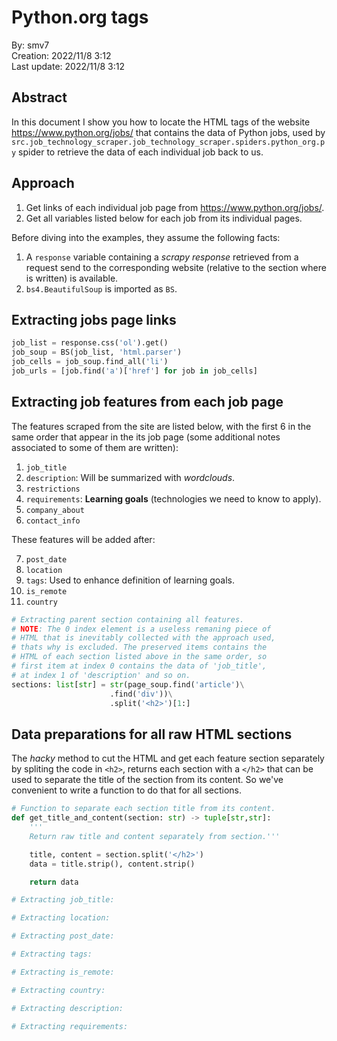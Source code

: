 # Python.org tags

By: smv7\
Creation: 2022/11/8 3:12\
Last update: 2022/11/8 3:12

## Abstract
In this document I show you how to locate the HTML tags of the website https://www.python.org/jobs/ that contains the data of Python jobs, used by `src.job_technology_scraper.job_technology_scraper.spiders.python_org.py` spider to retrieve the data of each individual job back to us.

## Approach
1. Get links of each individual job page from https://www.python.org/jobs/.
2. Get all variables listed below for each job from its individual pages.

Before diving into the examples, they assume the following facts:
1. A `response` variable containing a *scrapy response* retrieved from a request send to the corresponding website (relative to the section where is written) is available.
2. `bs4.BeautifulSoup` is imported as `BS`.

## Extracting jobs page links
```py
job_list = response.css('ol').get()
job_soup = BS(job_list, 'html.parser')
job_cells = job_soup.find_all('li')
job_urls = [job.find('a')['href'] for job in job_cells]
```

## Extracting job features from each job page

The features scraped from the site are listed below, with the first 6 in the same order that appear in the its job page (some additional notes associated to some of them are written):
1. `job_title`
2. `description`: Will be summarized with *wordclouds*.
3. `restrictions`
4. `requirements`: **Learning goals** (technologies we need to know to apply).
5. `company_about`
6. `contact_info`

These features will be added after:

7. `post_date`
8. `location`
9. `tags`: Used to enhance definition of learning goals.
10. `is_remote`
11. `country`

```py
# Extracting parent section containing all features.
# NOTE: The 0 index element is a useless remaning piece of
# HTML that is inevitably collected with the approach used,
# thats why is excluded. The preserved items contains the
# HTML of each section listed above in the same order, so
# first item at index 0 contains the data of 'job_title', 
# at index 1 of 'description' and so on.
sections: list[str] = str(page_soup.find('article')\
                      .find('div'))\
                      .split('<h2>')[1:]
```

## Data preparations for all raw HTML sections
The *hacky* method to cut the HTML and get each feature section separately by spliting the code in `<h2>`, returns each section with a `</h2>` that can be used to separate the title of the section from its content. So we've convenient to write a function to do that for all sections.
```py
# Function to separate each section title from its content.
def get_title_and_content(section: str) -> tuple[str,str]:
    '''
    Return raw title and content separately from section.'''

    title, content = section.split('</h2>')
    data = title.strip(), content.strip()

    return data

# Extracting job_title:

# Extracting location:

# Extracting post_date:

# Extracting tags:

# Extracting is_remote:

# Extracting country:

# Extracting description:

# Extracting requirements:

```
